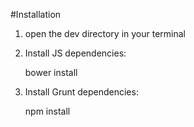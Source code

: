 
#Installation

1. open the dev directory in your terminal
2. Install JS dependencies:

	bower install

3. Install Grunt dependencies:

	npm install